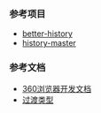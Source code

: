 ### 参考项目
- [better-history](https://chrome.google.com/webstore/detail/better-history/egehpkpgpgooebopjihjmnpejnjafefi)
- [history-master](https://chrome.google.com/webstore/detail/history-master/mkfgjjeggnmkbobjmelbjhdchcoadnin)

### 参考文档
- [360浏览器开发文档](http://open.se.360.cn/open/extension_dev/overview.html)
- [过渡类型](http://open.se.360.cn/open/extension_dev/history.html#transition_types)